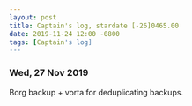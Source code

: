 ```yaml
---
layout: post
title: Captain's log, stardate [-26]0465.00
date: 2019-11-24 12:00 -0800
tags: [Captain's log]
---
```


### Wed, 27 Nov 2019
Borg backup + vorta for deduplicating backups.
